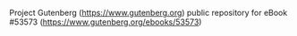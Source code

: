 Project Gutenberg (https://www.gutenberg.org) public repository for
eBook #53573 (https://www.gutenberg.org/ebooks/53573)
